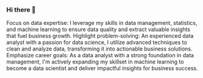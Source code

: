 ### Hi there 👋
Focus on data expertise:
I leverage my skills in data management, statistics, and machine learning to ensure data quality and extract valuable insights that fuel business growth.
Highlight problem-solving:
An experienced data analyst with a passion for data science, I utilize advanced techniques to clean and analyze data, transforming it into actionable business solutions.
Emphasize career goals:
As a data analyst with a strong foundation in data management, I'm actively expanding my skillset in machine learning to become a data scientist and deliver impactful insights for business success.

<!--
**samyak-anand/samyak-anand** is a ✨ _special_ ✨ repository because its `README.md` (this file) appears on your GitHub profile.

Here are some ideas to get you started:

- 🔭 I’m currently working on ...
- 🌱 I’m currently learning ...
- 👯 I’m looking to collaborate on ...
- 🤔 I’m looking for help with ...
- 💬 Ask me about ...
- 📫 How to reach me: ...
- 😄 Pronouns: ...
- ⚡ Fun fact: ...
-->
